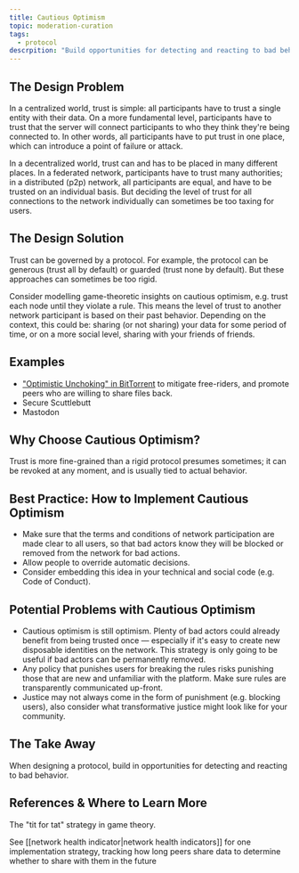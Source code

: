 ```yaml
---
title: Cautious Optimism
topic: moderation-curation
tags:
  - protocol
descrpition: "Build opportunities for detecting and reacting to bad behavior"
---
```


## The Design Problem

In a centralized world, trust is simple: all participants have to
trust a single entity with their data. On a more fundamental level,
participants have to trust that the server will connect participants to who
they think they're being connected to. In other words, all participants have to
put trust in one place, which can introduce a point of failure or attack.

In a decentralized world, trust can and has to be placed in many different
places. In a federated network, participants have to trust many authorities; in
a distributed (p2p) network, all participants are equal, and have to be trusted
on an individual basis. But deciding the level of trust for all connections to
the network individually can sometimes be too taxing for users.

## The Design Solution

Trust can be governed by a protocol. For example, the protocol can be generous
(trust all by default) or guarded (trust none by default). But these approaches
can sometimes be too rigid.

Consider modelling game-theoretic insights on cautious optimism, e.g. trust
each node until they violate a rule. This means the level of
trust to another network participant is based on their past behavior. Depending
on the context, this could be: sharing (or not sharing) your data for some
period of time, or on a more social level, sharing with your friends of
friends.

## Examples

- ["Optimistic Unchoking" in BitTorrent](https://www.cs.helsinki.fi/webfm_send/1330) to mitigate free-riders, and promote peers who are willing to share
files back.
- Secure Scuttlebutt
- Mastodon

## Why Choose Cautious Optimism?

Trust is more fine-grained than a rigid protocol presumes sometimes; it can be
revoked at any moment, and is usually tied to actual behavior.

## Best Practice: How to Implement Cautious Optimism

- Make sure that the terms and conditions of network participation are made
  clear to all users, so that bad actors know they will be blocked or removed
  from the network for bad actions.
- Allow people to override automatic decisions.
- Consider embedding this idea in your technical and social code (e.g. Code of Conduct).

## Potential Problems with Cautious Optimism

- Cautious optimism is still optimism. Plenty of bad actors could already benefit
  from being trusted once — especially if it's easy to create new disposable identities
  on the network. This strategy is only going to be useful if bad actors can be permanently removed.
- Any policy that punishes users for breaking the rules risks punishing those that are new and
  unfamiliar with the platform. Make sure rules are transparently communicated up-front.
- Justice may not always come in the form of punishment (e.g. blocking users),
  also consider what transformative justice might look like for your community.

## The Take Away

When designing a protocol, build in opportunities for detecting and reacting to
bad behavior.

## References & Where to Learn More

The "tit for tat" strategy in game theory.

See [[network health indicator|network health indicators]] for one implementation strategy, tracking how long peers share data to determine whether to share with them in the future
